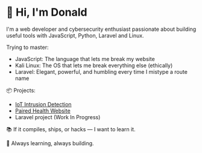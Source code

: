 # 👋 Hi, I'm Donald

I'm a web developer and cybersecurity enthusiast passionate about building useful tools with JavaScript, Python, Laravel and Linux.

Trying to master:
- JavaScript: The language that lets me break my website  
- Kali Linux: The OS that lets me break everything else (ethically)
- Laravel: Elegant, powerful, and humbling every time I mistype a route name
  
📦 Projects:
- [IoT Intrusion Detection](https://github.com/adeoladonald/NIDS)
- [Paired Health Website](https://pairedhealthsolutions.org.uk)
- Laravel project (Work In Progress)

📚 If it compiles, ships, or hacks — I want to learn it.

🌱 Always learning, always building.


<!--
**adeoladonald/adeoladonald** is a ✨ _special_ ✨ repository because its `README.md` (this file) appears on your GitHub profile.

Here are some ideas to get you started:

- 🔭 I’m currently working on ...
- 🌱 I’m currently learning ...
- 👯 I’m looking to collaborate on ...
- 🤔 I’m looking for help with ...
- 💬 Ask me about ...
- 📫 How to reach me: ...
- 😄 Pronouns: ...
- ⚡ Fun fact: ...
-->
